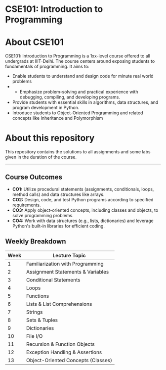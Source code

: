 # CSE101: Introduction to Programming

# About CSE101
CSE101: Introduction to Programming is a 1xx-level course offered to all undergrads at IIIT-Delhi. The course centers around exposing students to fundamentals of programming. It aims to:

- Enable students to understand and design code for minute real world problems
- - Emphasize problem-solving and practical experience with debugging, compiling, and developing programs.
- Provide students with essential skills in algorithms, data structures, and program development in Python.
- Introduce students to Object-Oriented Programming and related concepts like Inheritance and Polymorphism
  
# About this repository
This repository contains the solutions to all assignments and some labs given in the duration of the course.

---

## Course Outcomes

- **CO1:** Utilize procedural statements (assignments, conditionals, loops, method calls) and data structures like arrays.
- **CO2:** Design, code, and test Python programs according to specified requirements.
- **CO3:** Apply object-oriented concepts, including classes and objects, to solve programming problems.
- **CO4:** Work with data structures (e.g., lists, dictionaries) and leverage Python's built-in libraries for efficient coding.

## Weekly Breakdown

| Week | Lecture Topic                          
|------|--------------------------------------
| 1    | Familiarization with Programming       
| 2    | Assignment Statements & Variables      
| 3    | Conditional Statements                 
| 4    | Loops                                  
| 5    | Functions                              
| 6    | Lists & List Comprehensions            
| 7    | Strings                                
| 8    | Sets & Tuples                          
| 9    | Dictionaries                           
| 10   | File I/O                               
| 11   | Recursion & Function Objects           
| 12   | Exception Handling & Assertions        
| 13   | Object-Oriented Concepts (Classes)     


